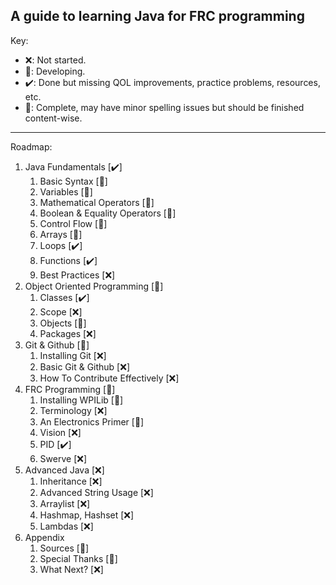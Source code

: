 ## A guide to learning Java for FRC programming

Key:

- ❌: Not started.
- 🚧: Developing.
- ✔️: Done but missing QOL improvements, practice problems, resources, etc.
- 🎉: Complete, may have minor spelling issues but should be finished content-wise.

______________________________________________________________________

Roadmap:


1. Java Fundamentals \[✔️\]
   1. Basic Syntax \[🎉\]
   2. Variables \[🎉\]
   3. Mathematical Operators \[🎉\]
   4. Boolean & Equality Operators \[🎉\]
   5. Control Flow \[🚧\]
   6. Arrays \[🎉\]
   7. Loops \[✔️\]
   8. Functions \[✔️\]
   9. Best Practices \[❌\]
2. Object Oriented Programming \[🚧\]
   1. Classes \[✔️\]
   2. Scope \[❌\]
   3. Objects \[🚧\]
   4. Packages \[❌\]
3. Git & Github \[🚧\]
   1. Installing Git \[❌\]
   2. Basic Git & Github \[❌\]
   3. How To Contribute Effectively \[❌\]
4. FRC Programming \[🚧\]
   1. Installing WPILib \[🚧\]
   2. Terminology \[❌\]
   3. An Electronics Primer \[🎉\]
   4. Vision \[❌\]
   5. PID \[✔️\]
   6. Swerve \[❌\]
5. Advanced Java \[❌\] 
   1. Inheritance \[❌\]
   2. Advanced String Usage \[❌\]
   3. Arraylist \[❌\]
   4. Hashmap, Hashset \[❌\]
   5. Lambdas \[❌\]
6. Appendix
   1. Sources \[🎉\]
   2. Special Thanks \[🎉\]
   3. What Next? \[❌\]
   


